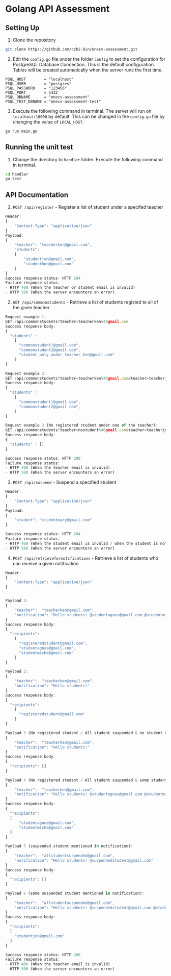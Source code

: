 # Golang API Assessment

## Setting Up
1. Clone the repository
```bash
git clone https://github.com/czhi-bin/onecv-assessment.git
```

2. Edit the `config.go` file under the folder `config` to set the configuration for PostgreSQL Database Connection. This is the default configuration. Tables will be created automatically when the server runs the first time.
```
PSQL_HOST        = "localhost"
PSQL_USER        = "postgres"
PSQL_PASSWORD    = "123456"
PSQL_PORT        = 5432
PSQL_DBNAME      = "onecv-assessment"
PSQL_TEST_DBNAME = "onecv-assessment-test"
```

3. Execute the following command in terminal. The server will run on `localhost:18000` by default. This can be changed in the `config.go` file by changing the value of `LOCAL_HOST`.
```bash
go run main.go
```


## Running the unit test
1. Change the directory to `handler` folder. Execute the following command in terminal.
```bash
cd handler
go test
```

## API Documentation
1. `POST /api/register` - Register a list of student under a specifed teacher
```javascript
Header:
{
    "Content-Type": "application/json"
}
Payload:
{
    "teacher": "teacherken@gmail.com",
    "students": 
    [
        "studentjon@gmail.com",
        "studenthon@gmail.com"
    ]
}
Success response status: HTTP 204
Failure response status: 
- HTTP 400 (When the teacher or student email is invalid)
- HTTP 500 (When the server encounters an error)
```

2. `GET /api/commonstudents` - Retrieve a list of students registed to all of the given teacher
```javascript
Request example 1: 
GET /api/commonstudents?teacher=teacherken%40gmail.com
Success response body:
{
  "students" :
    [
      "commonstudent1@gmail.com", 
      "commonstudent2@gmail.com",
      "student_only_under_teacher_ken@gmail.com"
    ]
}

Request example 2: 
GET /api/commonstudents?teacher=teacherken%40gmail.com&teacher=teacherjoe%40gmail.com
Success response body:
{
  "students" :
    [
      "commonstudent1@gmail.com", 
      "commonstudent2@gmail.com",
    ]
}

Request example 3 (No registered student under one of the teacher): 
GET /api/commonstudents?teacher=nostudent%40gmail.com&teacher=teacherjoe%40gmail.com
Success response body:
{
  "students" : []
}

Success response status: HTTP 200
Failure response status: 
- HTTP 400 (When the teacher email is invalid)
- HTTP 500 (When the server encounters an error)
```

3. `POST /api/suspend` - Suspend a specified student
```javascript
Header:
{
    "Content-Type": "application/json"
}
Payload:
{
    "student": "studentmary@gmail.com"
}

Success response status: HTTP 204
Failure response status:
- HTTP 400 (When the student email is invalid / when the student is not registered)
- HTTP 500 (When the server encounters an error)
```

4. `POST /api/retrievefornotifications` - Retrieve a list of students who can receive a given notification
```javascript
Header:
{
    "Content-Type": "application/json"
}


Payload 1:
{
    "teacher":  "teacherken@gmail.com",
    "notification": "Hello students! @studentagnes@gmail.com @studentmiche@gmail.com"
}
Success response body:
{
  "recipients":
    [
      "registeredstudent@gmail.com",
      "studentagnes@gmail.com",
      "studentmiche@gmail.com"
    ]
}

Payload 2:
{
    "teacher":  "teacherken@gmail.com",
    "notification": "Hello students!"
}
Success response body:
{
  "recipients":
    [
      "registeredstudent@gmail.com"
    ]
}

Payload 3 (No registered student / All student suspended & no student mentioned in notification):
{
    "teacher":  "teacherken@gmail.com",
    "notification": "Hello students!"
}
Success response body:
{
  "recipients": []
}

Payload 4 (No registered student / All student suspended & some student mentioned in notification):
{
    "teacher":  "teacherken@gmail.com",
    "notification": "Hello students! @studentagnes@gmail.com @studentmiche@gmail.com"
}
Success response body:
{
  "recipients": 
  [
      "studentagnes@gmail.com",
      "studentmiche@gmail.com"
  ]
}

Payload 5 (suspended student mentioned in notification):
{
    "teacher":  "allstudentsuspended@gmail.com",
    "notification": "Hello students! @suspendedstudent@gmail.com"
}
Success response body:
{
  "recipients": []
}

Payload 6 (some suspended student mentioned in notification):
{
    "teacher":  "allstudentsuspended@gmail.com",
    "notification": "Hello students! @suspendedstudent@gmail.com @studentjon@gmail.com"
}
Success response body:
{
  "recipients": 
  [
    "studentjon@gmail.com"
  ]
}

Success response status: HTTP 200
Failure response status:
- HTTP 400 (When the teacher email is invalid)
- HTTP 500 (When the server encounters an error)
```

